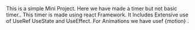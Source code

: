 This is a simple Mini Project. Here we have made a timer but not basic timer..
This timer is made using react Framework.
It Includes Extensive use of UseRef UseState and UseEffect.
For Animations we have usef {motion} .
